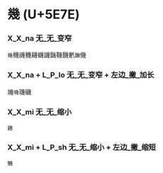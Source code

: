 # 幾 (U+5E7E) 

### X_X_na 无_无_变窄
`幾`機禨穖耭蟣譏鐖鞿饑㡮`䤒`僟

### X_X_na + L_P_lo 无_无_变窄 + 左边_撇_加长
㙨`嘰`璣磯

### X_X_mi 无_无_缩小
`䟇`

### X_X_mi + L_P_sh 无_无_缩小 + 左边_撇_缩短
`魕`
